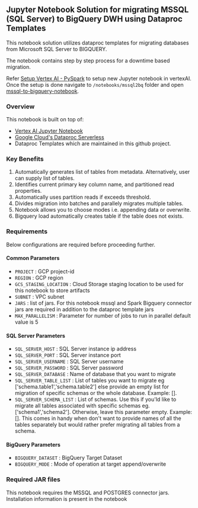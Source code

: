 ## Jupyter Notebook Solution for migrating MSSQL (SQL Server) to BigQuery DWH using Dataproc Templates


This notebook solution utilizes dataproc templates for migrating databases from Microsoft SQL Server to BIGQUERY. 

The notebook contains step by step process for a downtime based migration.

Refer [Setup Vertex AI - PySpark](../generic_notebook/README.md) to setup new Jupyter notebook in vertexAI.
Once the setup is done navigate to `/notebooks/mssql2bq` folder and open
[mssql-to-bigquery-notebook](./mssql-to-bigquery-notebook.ipynb).

### Overview

This notebook is built on top of:
* [Vertex AI Jupyter Notebook](https://cloud.google.com/vertex-ai/docs/tutorials/jupyter-notebooks)
* [Google Cloud's Dataproc Serverless](https://cloud.google.com/dataproc-serverless/)
* Dataproc Templates which are maintained in this github project.

### Key Benefits
1) Automatically generates list of tables from metadata. Alternatively, user can supply list of tables.
2) Identifies current primary key column name, and partitioned read properties.
3) Automatically uses partition reads if exceeds threshold.
4) Divides migration into batches and parallely migrates multiple tables.
5) Notebook allows you to choose modes i.e. appending data or overwrite.
6) Bigquery load automatically creates table if the table does not exists.


### Requirements

Below configurations are required before proceeding further.

#### Common Parameters

* `PROJECT` : GCP project-id
* `REGION` : GCP region
* `GCS_STAGING_LOCATION` : Cloud Storage staging location to be used for this notebook to store artifacts
* `SUBNET` : VPC subnet
* `JARS` : list of jars. For this notebook mssql and Spark Bigquery connector jars are required in addition to the dataproc template jars
* `MAX_PARALLELISM` : Parameter for number of jobs to run in parallel default value is 5

#### SQL Server Parameters
* `SQL_SERVER_HOST` : SQL Server instance ip address
* `SQL_SERVER_PORT` : SQL Server instance port
* `SQL_SERVER_USERNAME` : SQL Server username
* `SQL_SERVER_PASSWORD` : SQL Server password
* `SQL_SERVER_DATABASE` : Name of database that you want to migrate
* `SQL_SERVER_TABLE_LIST` : List of tables you want to migrate eg ['schema.table1','schema.table2'] else provide an empty list for migration of specific schemas or the whole database. Example: [].
* `SQL_SERVER_SCHEMA_LIST` : List of schemas. Use this if you'ld like to migrate all tables associated with specific schemas eg. ['schema1','schema2']. Otherwise, leave this parameter empty. Example: []. This comes in handy when don't want to provide names of all the tables separately but would rather prefer migrating all tables from a schema.

#### BigQuery Parameters

* `BIGQUERY_DATASET` : BigQuery Target Dataset
* `BIGQUERY_MODE` : Mode of operation at target append/overwrite


### Required JAR files

This notebook requires the MSSQL and POSTGRES connector jars. Installation information is present in the notebook



